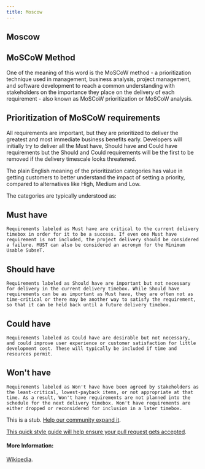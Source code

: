 ```yaml
---
title: Moscow
---
```

## Moscow 

## MoSCoW Method

One of the meaning of this word is the MoSCoW method - a prioritization technique used in management, business analysis, project management, and software development to reach a common understanding with stakeholders on the importance they place on the delivery of each requirement - also known as MoSCoW prioritization or MoSCoW analysis.

## Prioritization of MoSCoW requirements

All requirements are important, but they are prioritized to deliver the greatest and most immediate business benefits early. Developers will initially try to deliver all the Must have, Should have and Could have requirements but the Should and Could requirements will be the first to be removed if the delivery timescale looks threatened.

The plain English meaning of the prioritization categories has value in getting customers to better understand the impact of setting a priority, compared to alternatives like High, Medium and Low.

The categories are typically understood as:

## Must have
    Requirements labeled as Must have are critical to the current delivery timebox in order for it to be a success. If even one Must have requirement is not included, the project delivery should be considered a failure. MUST can also be considered an acronym for the Minimum Usable SubseT.

## Should have
    Requirements labeled as Should have are important but not necessary for delivery in the current delivery timebox. While Should have requirements can be as important as Must have, they are often not as time-critical or there may be another way to satisfy the requirement, so that it can be held back until a future delivery timebox.

## Could have
    Requirements labeled as Could have are desirable but not necessary, and could improve user experience or customer satisfaction for little development cost. These will typically be included if time and resources permit.

## Won't have
    Requirements labeled as Won't have have been agreed by stakeholders as the least-critical, lowest-payback items, or not appropriate at that time. As a result, Won't have requirements are not planned into the schedule for the next delivery timebox. Won't have requirements are either dropped or reconsidered for inclusion in a later timebox. 

This is a stub. <a href='https://github.com/freecodecamp/guides/tree/master/src/pages/agile/moscow/index.md' target='_blank' rel='nofollow'>Help our community expand it</a>.

<a href='https://github.com/freecodecamp/guides/blob/master/README.md' target='_blank' rel='nofollow'>This quick style guide will help ensure your pull request gets accepted</a>.

<!-- The article goes here, in GitHub-flavored Markdown. Feel free to add YouTube videos, images, and CodePen/JSBin embeds  -->

#### More Information:
<!-- Please add any articles you think might be helpful to read before writing the article -->
<a href='https://en.wikipedia.org/wiki/MoSCoW_method' target='_blank' rel='nofollow'>Wikipedia</a>.


